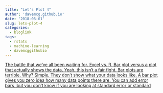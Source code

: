 ```yaml
---
title: "Let’s Plot 4"
author: 'davemcg.github.io'
date: '2018-03-01'
slug: lets-plot-4
categories:
  - bloglink
tags:
  - rstats
  - machine-learning
  - davemcggithubio
---
```


[The battle that we’ve all been waiting for. Excel vs. R. Bar plot versus a plot that actually shows the data. Yeah, this isn’t a fair fight. Bar plots are terrible. Why? Simple. They don’t show what your data looks like. A bar plot gives you zero idea how many data points there are. You can add error bars, but you don’t know if you are looking at standard error or standard<i class="fas fa-external-link-alt"></i>](http://davemcg.github.io/./post/let-s-plot-4-r-vs-excel/)

